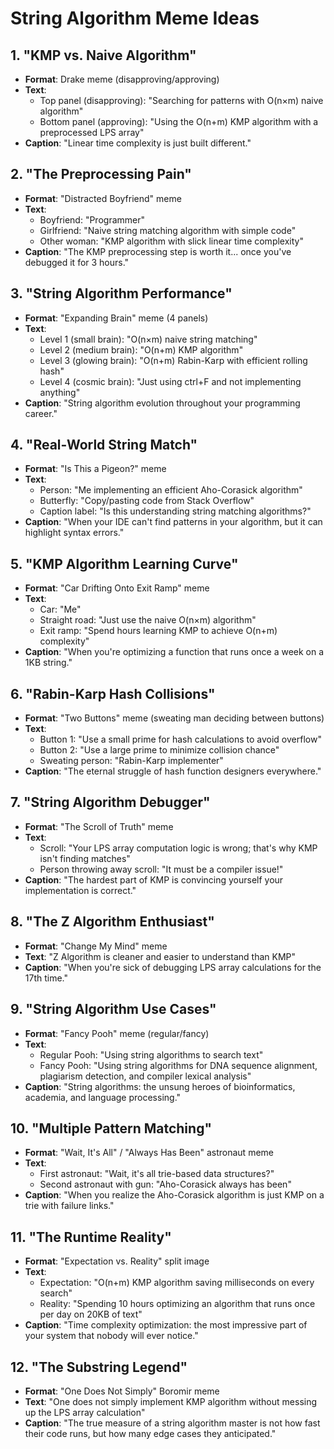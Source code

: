 # String Algorithm Meme Ideas

## 1. "KMP vs. Naive Algorithm"
- **Format**: Drake meme (disapproving/approving)
- **Text**: 
  - Top panel (disapproving): "Searching for patterns with O(n×m) naive algorithm"
  - Bottom panel (approving): "Using the O(n+m) KMP algorithm with a preprocessed LPS array"
- **Caption**: "Linear time complexity is just built different."

## 2. "The Preprocessing Pain"
- **Format**: "Distracted Boyfriend" meme
- **Text**:
  - Boyfriend: "Programmer"
  - Girlfriend: "Naive string matching algorithm with simple code"
  - Other woman: "KMP algorithm with slick linear time complexity"
- **Caption**: "The KMP preprocessing step is worth it... once you've debugged it for 3 hours."

## 3. "String Algorithm Performance"
- **Format**: "Expanding Brain" meme (4 panels)
- **Text**:
  - Level 1 (small brain): "O(n×m) naive string matching"
  - Level 2 (medium brain): "O(n+m) KMP algorithm"
  - Level 3 (glowing brain): "O(n+m) Rabin-Karp with efficient rolling hash"
  - Level 4 (cosmic brain): "Just using ctrl+F and not implementing anything"
- **Caption**: "String algorithm evolution throughout your programming career."

## 4. "Real-World String Match"
- **Format**: "Is This a Pigeon?" meme
- **Text**: 
  - Person: "Me implementing an efficient Aho-Corasick algorithm"
  - Butterfly: "Copy/pasting code from Stack Overflow"
  - Caption label: "Is this understanding string matching algorithms?"
- **Caption**: "When your IDE can't find patterns in your algorithm, but it can highlight syntax errors."

## 5. "KMP Algorithm Learning Curve"
- **Format**: "Car Drifting Onto Exit Ramp" meme
- **Text**:
  - Car: "Me"
  - Straight road: "Just use the naive O(n×m) algorithm"
  - Exit ramp: "Spend hours learning KMP to achieve O(n+m) complexity"
- **Caption**: "When you're optimizing a function that runs once a week on a 1KB string."

## 6. "Rabin-Karp Hash Collisions"
- **Format**: "Two Buttons" meme (sweating man deciding between buttons)
- **Text**:
  - Button 1: "Use a small prime for hash calculations to avoid overflow"
  - Button 2: "Use a large prime to minimize collision chance"
  - Sweating person: "Rabin-Karp implementer"
- **Caption**: "The eternal struggle of hash function designers everywhere."

## 7. "String Algorithm Debugger"
- **Format**: "The Scroll of Truth" meme
- **Text**: 
  - Scroll: "Your LPS array computation logic is wrong; that's why KMP isn't finding matches"
  - Person throwing away scroll: "It must be a compiler issue!"
- **Caption**: "The hardest part of KMP is convincing yourself your implementation is correct."

## 8. "The Z Algorithm Enthusiast"
- **Format**: "Change My Mind" meme
- **Text**: "Z Algorithm is cleaner and easier to understand than KMP"
- **Caption**: "When you're sick of debugging LPS array calculations for the 17th time."

## 9. "String Algorithm Use Cases"
- **Format**: "Fancy Pooh" meme (regular/fancy)
- **Text**:
  - Regular Pooh: "Using string algorithms to search text"
  - Fancy Pooh: "Using string algorithms for DNA sequence alignment, plagiarism detection, and compiler lexical analysis"
- **Caption**: "String algorithms: the unsung heroes of bioinformatics, academia, and language processing."

## 10. "Multiple Pattern Matching"
- **Format**: "Wait, It's All" / "Always Has Been" astronaut meme
- **Text**: 
  - First astronaut: "Wait, it's all trie-based data structures?"
  - Second astronaut with gun: "Aho-Corasick always has been"
- **Caption**: "When you realize the Aho-Corasick algorithm is just KMP on a trie with failure links."

## 11. "The Runtime Reality"
- **Format**: "Expectation vs. Reality" split image
- **Text**:
  - Expectation: "O(n+m) KMP algorithm saving milliseconds on every search"
  - Reality: "Spending 10 hours optimizing an algorithm that runs once per day on 20KB of text"
- **Caption**: "Time complexity optimization: the most impressive part of your system that nobody will ever notice."

## 12. "The Substring Legend"
- **Format**: "One Does Not Simply" Boromir meme
- **Text**: "One does not simply implement KMP algorithm without messing up the LPS array calculation"
- **Caption**: "The true measure of a string algorithm master is not how fast their code runs, but how many edge cases they anticipated."
